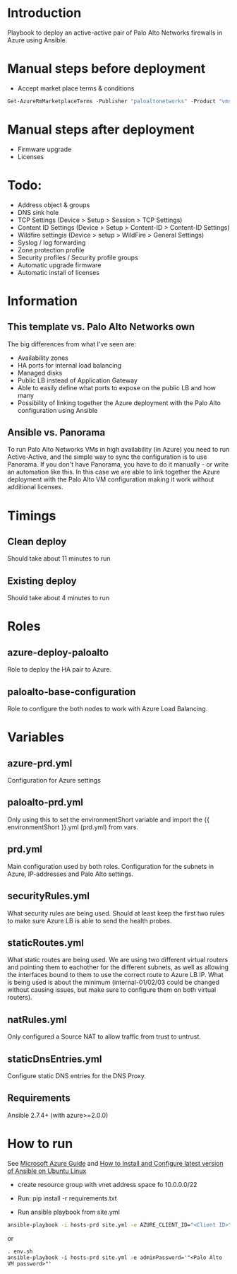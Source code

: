 # Introduction 
Playbook to deploy an active-active pair of Palo Alto Networks firewalls in Azure using Ansible.

# Manual steps before deployment
- Accept market place terms & conditions
```powershell
Get-AzureRmMarketplaceTerms -Publisher "paloaltonetworks" -Product "vmseries1" -Name "byol" | Set-AzureRmMarketplaceTerms -Accept
```

# Manual steps after deployment
- Firmware upgrade
- Licenses

# Todo:
- Address object & groups
- DNS sink hole
- TCP Settings (Device > Setup > Session > TCP Settings)
- Content ID Settings (Device > Setup > Content-ID > Content-ID Settings)
- Wildfire settingis (Device > setup > WildFire > General Settings)
- Syslog / log forwarding
- Zone protection profile
- Security profiles / Security profile groups
- Automatic upgrade firmware
- Automatic install of licenses

# Information
## This template vs. Palo Alto Networks own
The big differences from what I've seen are:
- Availability zones
- HA ports for internal load balancing
- Managed disks
- Public LB instead of Application Gateway
- Able to easily define what ports to expose on the public LB and how many
- Possibility of linking together the Azure deployment with the Palo Alto configuration using Ansible

## Ansible vs. Panorama
To run Palo Alto Networks VMs in high availability (in Azure) you need to run Active-Active, and the simple way to sync the configuration is to use Panorama.
If you don't have Panorama, you have to do it manually - or write an automation like this. In this case we are able to link together the Azure deployment with the Palo Alto VM configuration making it work without additional licenses.

# Timings
## Clean deploy
Should take about 11 minutes to run

## Existing deploy
Should take about 4 minutes to run

# Roles
## azure-deploy-paloalto
Role to deploy the HA pair to Azure.

## paloalto-base-configuration
Role to configure the both nodes to work with Azure Load Balancing.

# Variables
## azure-prd.yml
Configuration for Azure settings

## paloalto-prd.yml
Only using this to set the environmentShort variable and import the {{ environmentShort }}.yml (prd.yml) from vars.

## prd.yml
Main configuration used by both roles. Configuration for the subnets in Azure, IP-addresses and Palo Alto settings.

## securityRules.yml
What security rules are being used. Should at least keep the first two rules to make sure Azure LB is able to send the health probes.

## staticRoutes.yml
What static routes are being used. We are using two different virtual routers and pointing them to eachother for the different subnets, as well as allowing the interfaces bound to them to use the correct route to Azure LB IP.
What is being used is about the minimum (internal-01/02/03 could be changed without causing issues, but make sure to configure them on both virtual routers).

## natRules.yml
Only configured a Source NAT to allow traffic from trust to untrust.

## staticDnsEntries.yml
Configure static DNS entries for the DNS Proxy.

## Requirements

Ansible 2.7.4+ (with azure>=2.0.0)


# How to run

See [Microsoft Azure Guide](https://docs.ansible.com/ansible/latest/scenario_guides/guide_azure.html) and [How to Install and Configure latest version of Ansible on Ubuntu Linux](https://www.cyberciti.biz/faq/how-to-install-and-configure-latest-version-of-ansible-on-ubuntu-linux/)

- create resource group with vnet address space  fo 10.0.0.0/22

- Run: pip install -r requirements.txt 

- Run ansible playbook from site.yml

```bash
ansible-playbook -i hosts-prd site.yml -e AZURE_CLIENT_ID="<Client ID>" -e AZURE_SECRET='"<Secret>"' -e AZURE_SUBSCRIPTION_ID="<Subscription ID>" -e AZURE_TENANT="<Tenant ID>" -e adminPassword='"<Palo Alto VM password>"'
```
or 

```
. env.sh
ansible-playbook -i hosts-prd site.yml -e adminPassword='"<Palo Alto VM password>"'
```